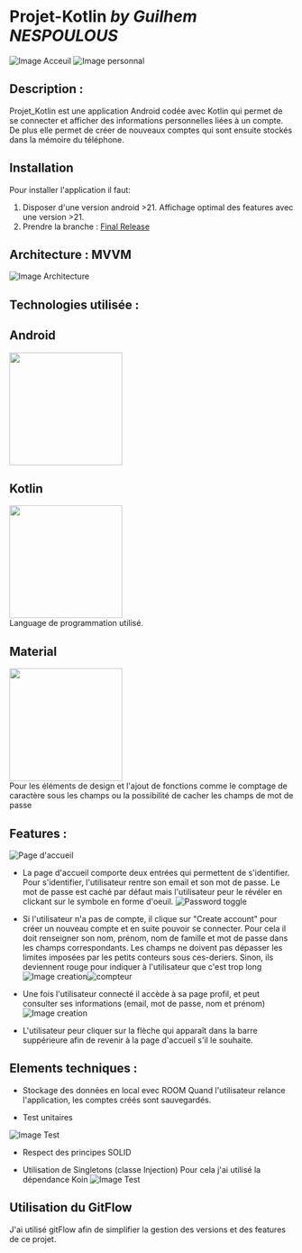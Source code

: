 # Projet-Kotlin *by Guilhem NESPOULOUS*
![Image Acceuil](https://github.com/Guilhemnespoulous/Projet4A/blob/master/images/Accueil.png) ![Image personnal](https://github.com/Guilhemnespoulous/Projet4A/blob/master/images/personnal.png)
## Description :

Projet_Kotlin est une application Android codée avec Kotlin qui permet de se connecter et afficher des informations personnelles liées à un compte. De plus elle permet de créer de nouveaux comptes qui sont ensuite stockés dans la mémoire du téléphone.

## Installation
Pour installer l'application il faut:
1. Disposer d'une version android >21. Affichage optimal des features avec une version >21.
2. Prendre la branche : [Final Release](https://github.com/Guilhemnespoulous/Projet4A/tree/FinalRelease)

## Architecture : MVVM
![Image Architecture](https://github.com/Guilhemnespoulous/Projet4A/blob/master/images/MVVMPattern.png)


## Technologies utilisée :

## Android
<img src="https://github.com/Guilhemnespoulous/Projet4A/blob/master/images/android.jpg" width="200">
<br>

## Kotlin
<img src="https://github.com/Guilhemnespoulous/Projet4A/blob/master/images/kotlin.png" width="200">
<br>
Language de programmation utilisé.

## Material
<img src="https://github.com/Guilhemnespoulous/Projet4A/blob/master/images/material.jpg" width="200">
<br>
Pour les éléments de design et l'ajout de fonctions comme le comptage de caractère sous les champs ou la possibilité de cacher les champs de mot de passe

## Features :

![Page d'accueil](https://github.com/Guilhemnespoulous/Projet4A/blob/master/images/Accueil.png)
* La page d'accueil comporte deux entrées qui permettent de s'identifier.
Pour s'identifier, l'utilisateur rentre son email et son mot de passe.
Le mot de passe est caché par défaut mais l'utilisateur peur le révéler en clickant sur le symbole en forme d'oeuil.
![Password toggle](https://github.com/Guilhemnespoulous/Projet4A/blob/master/images/passwordToggle.png)

* Si l'utilisateur n'a pas de compte, il clique sur "Create account" pour créer un nouveau compte et en suite pouvoir se connecter. Pour cela il doit renseigner son nom, prénom, nom de famille et mot de passe dans les champs correspondants. Les champs ne doivent pas dépasser les limites imposées par les petits conteurs sous ces-deriers. Sinon, ils deviennent rouge pour indiquer à l'utilisateur que c'est trop long
![Image creation](https://github.com/Guilhemnespoulous/Projet4A/blob/master/images/creationCompte.png)![compteur](https://github.com/Guilhemnespoulous/Projet4A/blob/master/images/counterEnabled.png)

* Une fois l'utilisateur connecté il accède à sa page profil, et peut consulter ses informations (email, mot de passe, nom et prénom)
![Image creation](https://github.com/Guilhemnespoulous/Projet4A/blob/master/images/personnal.png)

* L'utilisateur peur cliquer sur la flèche qui apparaît dans la barre suppérieure afin de revenir à la page d'accueil s'il le souhaite.

## Elements techniques :

* Stockage des données en local evec ROOM
  Quand l'utilisateur relance l'application, les comptes créés sont sauvegardés.


* Test unitaires

![Image Test](https://github.com/Guilhemnespoulous/Projet4A/blob/master/images/testUnitaire.png)

* Respect des principes SOLID

* Utilisation de Singletons (classe Injection)
  Pour cela j'ai utilisé la dépendance Koin
  ![Image Test](https://github.com/Guilhemnespoulous/Projet4A/blob/master/images/koin.jpg)

## Utilisation du GitFlow

J'ai utilisé gitFlow afin de simplifier la gestion des versions et des features de ce projet.

